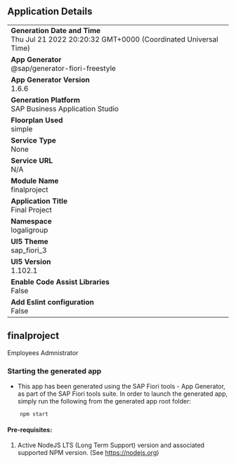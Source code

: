 ## Application Details
|               |
| ------------- |
|**Generation Date and Time**<br>Thu Jul 21 2022 20:20:32 GMT+0000 (Coordinated Universal Time)|
|**App Generator**<br>@sap/generator-fiori-freestyle|
|**App Generator Version**<br>1.6.6|
|**Generation Platform**<br>SAP Business Application Studio|
|**Floorplan Used**<br>simple|
|**Service Type**<br>None|
|**Service URL**<br>N/A
|**Module Name**<br>finalproject|
|**Application Title**<br>Final Project|
|**Namespace**<br>logaligroup|
|**UI5 Theme**<br>sap_fiori_3|
|**UI5 Version**<br>1.102.1|
|**Enable Code Assist Libraries**<br>False|
|**Add Eslint configuration**<br>False|

## finalproject

Employees Admnistrator 

### Starting the generated app

-   This app has been generated using the SAP Fiori tools - App Generator, as part of the SAP Fiori tools suite.  In order to launch the generated app, simply run the following from the generated app root folder:

```
    npm start
```

#### Pre-requisites:

1. Active NodeJS LTS (Long Term Support) version and associated supported NPM version.  (See https://nodejs.org)


